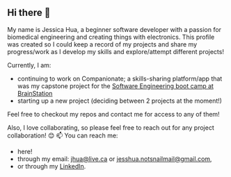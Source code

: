 ## Hi there 👋

My name is Jessica Hua, a beginner software developer with a passion for biomedical engineering and creating things with electronics.
This profile was created so I could keep a record of my projects and share my progress/work as I develop my skills and explore/attempt different projects! 

Currently, I am:
- continuing to work on Companionate; a skills-sharing platform/app that was my capstone project for the [Software Engineering boot camp at BrainStation](https://brainstation.io/online/software-engineering-bootcamp)
- starting up a new project (deciding between 2 projects at the moment!)

Feel free to checkout my repos and contact me for access to any of them! 

Also, I love collaborating, so please feel free to reach out for any project collaboration! 😊
📫 You can reach me: 
- here!
- through my email: jhua@live.ca or jesshua.notsnailmail@gmail.com,
- or through my [LinkedIn](www.linkedin.com/in/jessica-gm-hua).



<!--
**jgmhua/jgmhua** is a ✨ _special_ ✨ repository because its `README.md` (this file) appears on your GitHub profile.
-->
